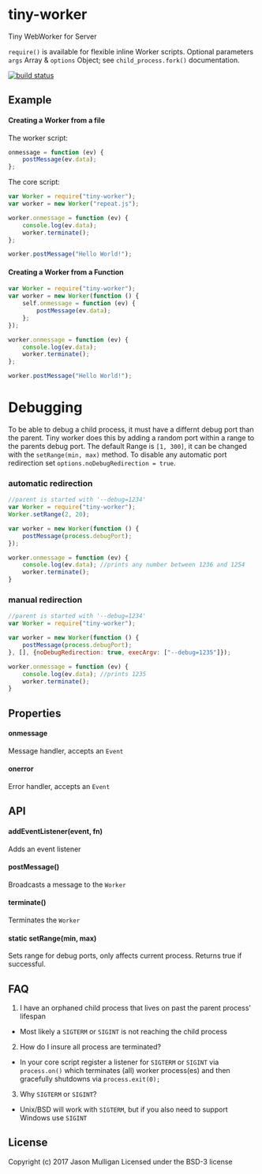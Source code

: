 # tiny-worker
Tiny WebWorker for Server

`require()` is available for flexible inline Worker scripts. Optional parameters `args` Array & `options` Object; see `child_process.fork()` documentation.

[![build status](https://secure.travis-ci.org/avoidwork/tiny-worker.svg)](http://travis-ci.org/avoidwork/tiny-worker)

## Example
#### Creating a Worker from a file
The worker script:
```javascript
onmessage = function (ev) {
	postMessage(ev.data);
};
```

The core script:
```javascript
var Worker = require("tiny-worker");
var worker = new Worker("repeat.js");

worker.onmessage = function (ev) {
	console.log(ev.data);
	worker.terminate();
};

worker.postMessage("Hello World!");
```

#### Creating a Worker from a Function
```javascript
var Worker = require("tiny-worker");
var worker = new Worker(function () {
	self.onmessage = function (ev) {
		postMessage(ev.data);
	};
});

worker.onmessage = function (ev) {
	console.log(ev.data);
	worker.terminate();
};

worker.postMessage("Hello World!");
```

# Debugging
To be able to debug a child process, it must have a differnt debug port than the parent. 
Tiny worker does this by adding a random port within a range to the parents debug port.
The default Range is `[1, 300]`, it can be changed with the `setRange(min, max)` method.
To disable any automatic port redirection set `options.noDebugRedirection = true`.

### automatic redirection
```javascript
//parent is started with '--debug=1234'
var Worker = require("tiny-worker");
Worker.setRange(2, 20);

var worker = new Worker(function () {
	postMessage(process.debugPort); 
});

worker.onmessage = function (ev) {
	console.log(ev.data); //prints any number between 1236 and 1254
	worker.terminate();
}
```

### manual redirection
```javascript
//parent is started with '--debug=1234'
var Worker = require("tiny-worker");

var worker = new Worker(function () {
	postMessage(process.debugPort); 
}, [], {noDebugRedirection: true, execArgv: ["--debug=1235"]});

worker.onmessage = function (ev) {
	console.log(ev.data); //prints 1235
	worker.terminate();
}
```

## Properties
#### onmessage
Message handler, accepts an `Event`

#### onerror
Error handler, accepts an `Event`

## API
#### addEventListener(event, fn)
Adds an event listener

#### postMessage()
Broadcasts a message to the `Worker`

#### terminate()
Terminates the `Worker`

#### static setRange(min, max)
Sets range for debug ports, only affects current process.
Returns true if successful.

## FAQ
1. I have an orphaned child process that lives on past the parent process' lifespan
  * Most likely a `SIGTERM` or `SIGINT` is not reaching the child process
2. How do I insure all process are terminated?
  * In your core script register a listener for `SIGTERM` or `SIGINT` via `process.on()` which terminates (all) worker process(es) and then gracefully shutdowns via `process.exit(0);`
3. Why `SIGTERM` or `SIGINT`?
  * Unix/BSD will work with `SIGTERM`, but if you also need to support Windows use `SIGINT`

## License
Copyright (c) 2017 Jason Mulligan
Licensed under the BSD-3 license
